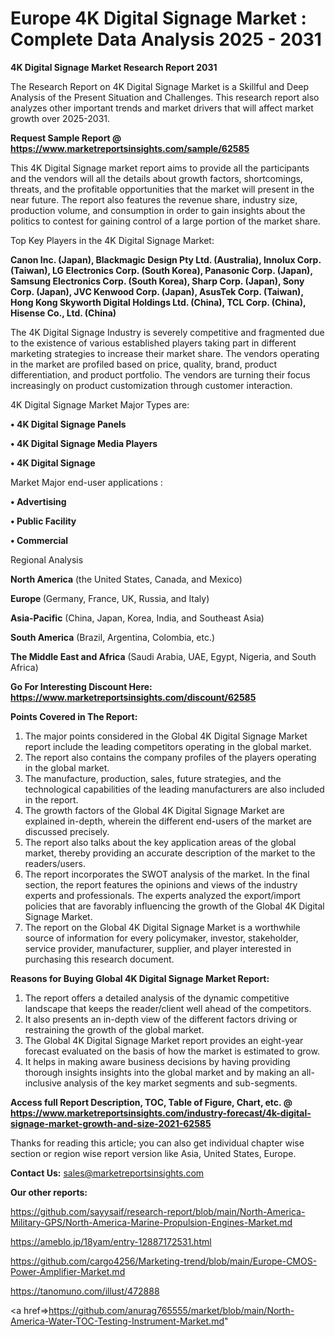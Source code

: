# Europe 4K Digital Signage Market : Complete Data Analysis 2025 - 2031

<strong>4K Digital Signage Market Research Report 2031</strong>

The Research Report on 4K Digital Signage Market is a Skillful and Deep Analysis of the Present Situation and Challenges. This research report also analyzes other important trends and market drivers that will affect market growth over 2025-2031.

<strong>Request Sample Report @ <a href=https://www.marketreportsinsights.com/sample/62585>https://www.marketreportsinsights.com/sample/62585</a></strong>

This 4K Digital Signage market report aims to provide all the participants and the vendors will all the details about growth factors, shortcomings, threats, and the profitable opportunities that the market will present in the near future. The report also features the revenue share, industry size, production volume, and consumption in order to gain insights about the politics to contest for gaining control of a large portion of the market share.

Top Key Players in the 4K Digital Signage Market:

<strong>Canon Inc. (Japan), Blackmagic Design Pty Ltd. (Australia), Innolux Corp. (Taiwan), LG Electronics Corp. (South Korea), Panasonic Corp. (Japan), Samsung Electronics Corp. (South Korea), Sharp Corp. (Japan), Sony Corp. (Japan), JVC Kenwood Corp. (Japan), AsusTek Corp. (Taiwan), Hong Kong Skyworth Digital Holdings Ltd. (China), TCL Corp. (China), Hisense Co., Ltd. (China)</strong>

The 4K Digital Signage Industry is severely competitive and fragmented due to the existence of various established players taking part in different marketing strategies to increase their market share. The vendors operating in the market are profiled based on price, quality, brand, product differentiation, and product portfolio. The vendors are turning their focus increasingly on product customization through customer interaction.

4K Digital Signage Market Major Types are:

<strong>• 4K Digital Signage Panels

• 4K Digital Signage Media Players

• 4K Digital Signage</strong>

Market Major end-user applications :

<strong>• Advertising

• Public Facility

• Commercial</strong>

Regional Analysis

</u><strong><b>North America</b></strong> (the United States, Canada, and Mexico)

<strong><b>Europe </b></strong>(Germany, France, UK, Russia, and Italy)

<strong><b>Asia-Pacific</b></strong> (China, Japan, Korea, India, and Southeast Asia)

<strong><b>South America</b></strong> (Brazil, Argentina, Colombia, etc.)

<strong><b>The Middle East and Africa</b></strong> (Saudi Arabia, UAE, Egypt, Nigeria, and South Africa)

<strong>Go For Interesting Discount Here: <a href=https://www.marketreportsinsights.com/discount/62585>https://www.marketreportsinsights.com/discount/62585</a></strong>

<strong>Points Covered in The Report:</strong>
<ol>
  <li>The major points considered in the Global 4K Digital Signage Market report include the leading competitors operating in the global market.</li>
  <li>The report also contains the company profiles of the players operating in the global market.</li>
  <li>The manufacture, production, sales, future strategies, and the technological capabilities of the leading manufacturers are also included in the report.</li>
  <li>The growth factors of the Global 4K Digital Signage Market are explained in-depth, wherein the different end-users of the market are discussed precisely.</li>
  <li>The report also talks about the key application areas of the global market, thereby providing an accurate description of the market to the readers/users.</li>
  <li>The report incorporates the SWOT analysis of the market. In the final section, the report features the opinions and views of the industry experts and professionals. The experts analyzed the export/import policies that are favorably influencing the growth of the Global 4K Digital Signage Market.</li>
  <li>The report on the Global 4K Digital Signage Market is a worthwhile source of information for every policymaker, investor, stakeholder, service provider, manufacturer, supplier, and player interested in purchasing this research document.</li>
</ol>
<strong>Reasons for Buying Global 4K Digital Signage Market Report:</strong>

<ol>
  <li>The report offers a detailed analysis of the dynamic competitive landscape that keeps the reader/client well ahead of the competitors.</li>
  <li>It also presents an in-depth view of the different factors driving or restraining the growth of the global market.</li>
  <li>The Global 4K Digital Signage Market report provides an eight-year forecast evaluated on the basis of how the market is estimated to grow.</li>
  <li>It helps in making aware business decisions by having providing thorough insights insights into the global market and by making an all-inclusive analysis of the key market segments and sub-segments.</li>
</ol>
<strong>Access full Report Description, TOC, Table of Figure, Chart, etc. @ <a href=https://www.marketreportsinsights.com/industry-forecast/4k-digital-signage-market-growth-and-size-2021-62585>https://www.marketreportsinsights.com/industry-forecast/4k-digital-signage-market-growth-and-size-2021-62585</a></strong>


Thanks for reading this article; you can also get individual chapter wise section or region wise report version like Asia, United States, Europe.

<strong>Contact Us:</strong>
sales@marketreportsinsights.com

<strong>Our other reports:</strong>

<a href=https://github.com/sayysaif/research-report/blob/main/North-America-Military-GPS/North-America-Marine-Propulsion-Engines-Market.md>https://github.com/sayysaif/research-report/blob/main/North-America-Military-GPS/North-America-Marine-Propulsion-Engines-Market.md</a>

<a href=https://ameblo.jp/18yam/entry-12887172531.html>https://ameblo.jp/18yam/entry-12887172531.html</a>

<a href=https://github.com/cargo4256/Marketing-trend/blob/main/Europe-CMOS-Power-Amplifier-Market.md>https://github.com/cargo4256/Marketing-trend/blob/main/Europe-CMOS-Power-Amplifier-Market.md</a>

<a href=https://tanomuno.com/illust/472888>https://tanomuno.com/illust/472888</a>

<a href=>https://github.com/anurag765555/market/blob/main/North-America-Water-TOC-Testing-Instrument-Market.md</a>"
